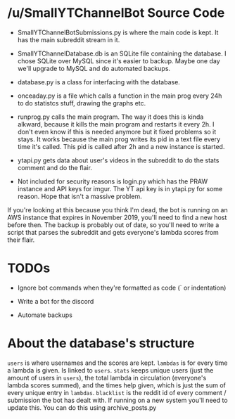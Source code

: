 # /u/SmallYTChannelBot Source Code

- SmallYTChannelBotSubmissions.py is where the main code is kept. It has the
main subreddit stream in it.

- SmallYTChannelDatabase.db is an SQLite file containing the database. I chose
SQLite over MySQL since it's easier to backup. Maybe one day we'll upgrade to
MySQL and do automated backups.

- database.py is a class for interfacing with the database.

- onceaday.py is a file which calls a function in the main prog every 24h
to do statistcs stuff, drawing the graphs etc.

- runprog.py calls the main program. The way it does this is kinda alkward,
because it kills the main program and restarts it every 2h. I don't even know
if this is needed anymore but it fixed problems so it stays. It works because
the main prog writes its pid in a text file every time it's called. This pid
is called after 2h and a new instance is started.

- ytapi.py gets data about user's videos in the subreddit to do the stats comment
and do the flair.

- Not included for security reasons is login.py which has the PRAW instance and
API keys for imgur. The YT api key is in ytapi.py for some reason. Hope that
isn't a massive problem.

If you're looking at this because you think I'm dead, the bot is running on an
AWS instance that expires in November 2019, you'll need to find a new host
before then. The backup is probably out of date, so you'll need to write a script
that parses the subreddit and gets everyone's lambda scores from their flair.

# TODOs

- Ignore bot commands when they're formatted as code (` or indentation)

- Write a bot for the discord

- Automate backups

# About the database's structure

`users` is where usernames and the scores are kept. `lambdas` is for every
time a lambda is given. Is linked to `users`. `stats` keeps unique users (just
the amount of users in `users`), the total lambda in circulation (everyone's
lambda scores summed), and the times help given, which is just the sum of every
unique entry in `lambdas`. `blacklist` is the reddit id of every comment / 
submission the bot has dealt with. If running on a new system you'll need to
update this. You can do this using archive_posts.py
